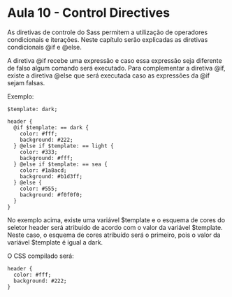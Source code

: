 # Aula 10 - Control Directives

As diretivas de controle do Sass permitem a utilização de operadores condicionais e iterações. Neste capítulo serão explicadas as diretivas condicionais @if e @else.

A diretiva @if recebe uma expressão e caso essa expressão seja diferente de falso algum comando será executado. Para complementar a diretiva @if, existe a diretiva @else que será executada caso as expressões da @if sejam falsas.

Exemplo:

```
$template: dark;

header {
  @if $template: == dark {
    color: #fff;
    background: #222;
  } @else if $template: == light {
    color: #333;
    background: #fff;
  } @else if $template: == sea {
    color: #1a8acd;
    background: #b1d3ff;
  } @else {
    color: #555;
    background: #f0f0f0;
  }
}
```

No exemplo acima, existe uma variável $template e o esquema de cores do seletor header será atribuído de acordo com o valor da variável $template. Neste caso, o esquema de cores atribuído será o primeiro, pois o valor da variável $template é igual a dark.

O CSS compilado será:

```
header {
  color: #fff;
  background: #222;
}
```